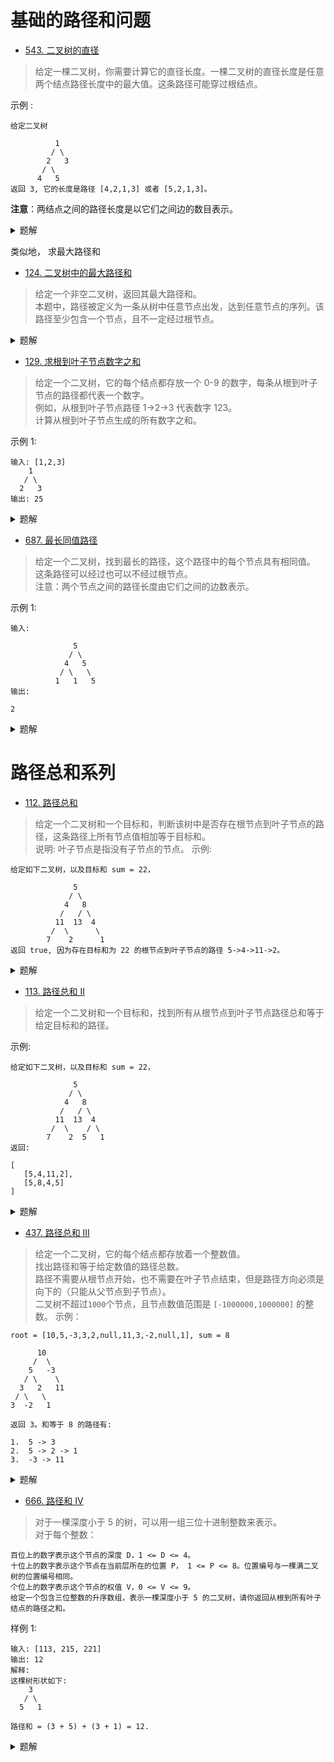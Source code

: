 # 基础的路径和问题
- [543. 二叉树的直径](https://leetcode-cn.com/problems/diameter-of-binary-tree/)

> 给定一棵二叉树，你需要计算它的直径长度。一棵二叉树的直径长度是任意两个结点路径长度中的最大值。这条路径可能穿过根结点。

示例 :

```
给定二叉树

          1
         / \
        2   3
       / \     
      4   5    
返回 3, 它的长度是路径 [4,2,1,3] 或者 [5,2,1,3]。
```

**注意**：两结点之间的路径长度是以它们之间边的数目表示。
<details>
<summary>题解</summary>
	
```python3
class Solution:
    def diameterOfBinaryTree(self, root: TreeNode) -> int:
        self.diameter = 0
        # depth 函数返回的是高度，但是同时实现了直径 Diameter 的计算
        def depth(root):
            if not root: return 0
            l, r = depth(root.left), depth(root.right)
            
            # 去掉这一句，就是求高度 depth 函数的本质
            # 然而，直径正好 = l + r
            self.diameter = max(self.diameter, (l + r))
            
            return 1 + max(l, r)
        depth(root)
        return self.diameter
```
</details>

类似地， 求最大路径和
- [124. 二叉树中的最大路径和](https://leetcode-cn.com/problems/binary-tree-maximum-path-sum/)
> 给定一个非空二叉树，返回其最大路径和。     
本题中，路径被定义为一条从树中任意节点出发，达到任意节点的序列。该路径至少包含一个节点，且不一定经过根节点。
<details>
<summary>题解</summary>
	
```python3
class Solution:
    def maxPathSum(self, root: TreeNode) -> int:
        self.maxPath = float('-Inf')
        def helper(root):
            if not root: return 0
            l, r = helper(root.left), helper(root.right)
            self.maxPath = max(self.maxPath, root.val + max(0, l) + max(0, r))
            return root.val + max([0, l, r])
        helper(root)
        return self.maxPath
```
</details>

- [129. 求根到叶子节点数字之和](https://leetcode-cn.com/problems/sum-root-to-leaf-numbers/)
> 给定一个二叉树，它的每个结点都存放一个 0-9 的数字，每条从根到叶子节点的路径都代表一个数字。		
例如，从根到叶子节点路径 1->2->3 代表数字 123。		
计算从根到叶子节点生成的所有数字之和。

示例 1:
```
输入: [1,2,3]
    1
   / \
  2   3
输出: 25
```
<details>
<summary>题解</summary>
	
```python3
class Solution:
    def sumNumbers(self, root: TreeNode) -> int:
        
        def helper(root, pre=0):
            if not root: return 0
            cur = pre * 10 + root.val
            if not root.left and not root.right: return cur
            return helper(root.left, cur) + helper(root.right, cur)
        
        return helper(root)
	
"""
只能是自顶向下，自底向上的解法是错误的， 例如
def sumNumbers(self, root: TreeNode) -> int:
    def dfs(root):
        if not root: return 0
        l, r = dfs(root.left), dfs(root.right)
        return l + r + 2 * root.val * 10
    return dfs(root)
"""
```
</details>

- [687. 最长同值路径](https://leetcode-cn.com/problems/longest-univalue-path/)
> 给定一个二叉树，找到最长的路径，这个路径中的每个节点具有相同值。 这条路径可以经过也可以不经过根节点。			
注意：两个节点之间的路径长度由它们之间的边数表示。

示例 1:
```
输入:

              5
             / \
            4   5
           / \   \
          1   1   5
输出:

2
```
<details>
<summary>题解</summary>
	
```python3
class Solution:
    def longestUnivaluePath(self, root: TreeNode) -> int:
        self.res = 0
        def longestUnivaluePathWithRoot(root):
            if not root: return 0
            left = longestUnivaluePathWithRoot(root.left)
            right = longestUnivaluePathWithRoot(root.right)
            len_L = len_R = 0
            if root.left and root.left.val == root.val:
                len_L = 1 + left
            if root.right and root.right.val == root.val:
                len_R = 1 + right
            self.res = max(self.res, len_L + len_R)
            return max(len_L, len_R)
        longestUnivaluePathWithRoot(root)
        return self.res
```
</details>

# 路径总和系列
- [112. 路径总和](https://leetcode-cn.com/problems/path-sum/)
> 给定一个二叉树和一个目标和，判断该树中是否存在根节点到叶子节点的路径，这条路径上所有节点值相加等于目标和。			
说明: 叶子节点是指没有子节点的节点。
示例: 
```
给定如下二叉树，以及目标和 sum = 22，

              5
             / \
            4   8
           /   / \
          11  13  4
         /  \      \
        7    2      1
返回 true, 因为存在目标和为 22 的根节点到叶子节点的路径 5->4->11->2。
```
<details>
<summary>题解</summary>
	
```python3
class Solution:
    def hasPathSum(self, root: TreeNode, sum: int) -> bool:
        if not root: return False
        if not root.left and not root.right: return root.val == sum
        return self.hasPathSum(root.left, sum - root.val) or self.hasPathSum(root.right, sum - root.val)
```
</details>

- [113. 路径总和 II](https://leetcode-cn.com/problems/path-sum-ii/)
> 给定一个二叉树和一个目标和，找到所有从根节点到叶子节点路径总和等于给定目标和的路径。

示例:
```
给定如下二叉树，以及目标和 sum = 22，

              5
             / \
            4   8
           /   / \
          11  13  4
         /  \    / \
        7    2  5   1
返回:

[
   [5,4,11,2],
   [5,8,4,5]
]
```
<details>
<summary>题解</summary>
	
```python3
class Solution:
    def pathSum(self, root: TreeNode, sum: int) -> List[List[int]]:
        output = []
        def helper(root, SUM, cur=[]):
            if not root: return
            if not root.left and not root.right:
                if root.val == SUM:
                    output.append(cur + [SUM])
                return
            helper(root.left, SUM - root.val, cur + [root.val])
            helper(root.right, SUM - root.val, cur + [root.val])
        helper(root, sum)
        return output
```
</details>

- [437. 路径总和 III](https://leetcode-cn.com/problems/path-sum-iii/)
> 给定一个二叉树，它的每个结点都存放着一个整数值。			
找出路径和等于给定数值的路径总数。			
路径不需要从根节点开始，也不需要在叶子节点结束，但是路径方向必须是向下的（只能从父节点到子节点）。			
二叉树不超过`1000`个节点，且节点数值范围是 `[-1000000,1000000]` 的整数。
示例：
```
root = [10,5,-3,3,2,null,11,3,-2,null,1], sum = 8

      10
     /  \
    5   -3
   / \    \
  3   2   11
 / \   \
3  -2   1

返回 3。和等于 8 的路径有:

1.  5 -> 3
2.  5 -> 2 -> 1
3.  -3 -> 11
```
<details>
<summary>题解</summary>
	
```python3
# 解法一： 双重dfs递归
class Solution:
    def pathSum(self, root: TreeNode, sum: int) -> int:
        self.ans = 0
        def dfs1(root, sum):
            if not root: return
            dfs2(root, sum)
            dfs1(root.left, sum)
            dfs1(root.right, sum)
        def dfs2(root, sum):
            if not root: return 
            if root.val == sum: self.ans += 1
            dfs2(root.left, sum - root.val)
            dfs2(root.right, sum - root.val)
        dfs1(root, sum)
        return self.ans
# 解法二：
class Solution:
    def pathSum(self, root: TreeNode, sum: int) -> int:
        def helper(root, sumlist=[]):
            if not root: return 0
            sumlist = [*map(lambda x: x + root.val, sumlist)] + [root.val]
            return sumlist.count(sum) + helper(root.left, sumlist) + helper(root.right, sumlist)
        return helper(root)
```
</details>

- [666. 路径和 IV](https://leetcode-cn.com/problems/path-sum-iv/)
> 对于一棵深度小于 5 的树，可以用一组三位十进制整数来表示。		
对于每个整数：	
```shell
百位上的数字表示这个节点的深度 D，1 <= D <= 4。
十位上的数字表示这个节点在当前层所在的位置 P， 1 <= P <= 8。位置编号与一棵满二叉树的位置编号相同。
个位上的数字表示这个节点的权值 V，0 <= V <= 9。
给定一个包含三位整数的升序数组，表示一棵深度小于 5 的二叉树，请你返回从根到所有叶子结点的路径之和。
```
样例 1:
```shell
输入: [113, 215, 221]
输出: 12
解释: 
这棵树形状如下:
    3
   / \
  5   1

路径和 = (3 + 5) + (3 + 1) = 12.
```
<details>
<summary>题解</summary>
	
```python3
class Solution:
    def pathSum(self, nums: List[int]) -> int:
        # 将十进制的节点刻画成dict的树
        tree = dict()
        # 索引是(d, p)
        for num in nums:
            num_str = str(num)
            d, p, v = int(num_str[0]), int(num_str[1]), int(num_str[2])
            tree[(d, p)] = v
        self.ans = 0

        def helper(root, tree, pre=0):
            if root not in tree: return 0
            l, r = (root[0] + 1, root[1] * 2 - 1), (root[0] + 1, root[1] * 2)
            if l not in tree and r not in tree:
                self.ans += pre + tree[root]
                return
            # 分别找左右路径
            helper(l, tree, pre + tree[root])
            helper(r, tree, pre + tree[root])
        
        helper((1, 1), tree)

        return self.ans
```
</details>
